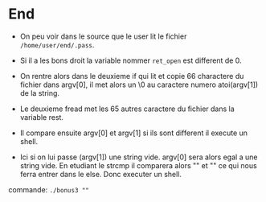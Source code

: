 # End

- On peu voir dans le source que le user lit le fichier `/home/user/end/.pass`.
- Si il a les bons droit la variable nommer `ret_open` est different de 0.

- On rentre alors dans le deuxieme if qui lit et copie 66 charactere du fichier dans argv[0], il met alors un \0 au caractere numero atoi(argv[1]) de la string.

- Le deuxieme fread met les 65 autres caractere du fichier dans la variable rest.

- Il compare ensuite argv[0] et argv[1] si ils sont different il execute un shell.

- Ici si on lui passe (argv[1]) une string vide. argv[0] sera alors egal a une string vide. En etudiant le strcmp il comparera alors "" et "" ce qui nous ferra entrer dans le else. Donc executer un shell.

commande:
```./bonus3 ""```

